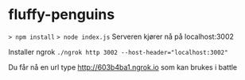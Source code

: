 # fluffy-penguins
`> npm install`
`> node index.js`
Serveren kjører nå på localhost:3002

Installer ngrok
`./ngrok http 3002 --host-header="localhost:3002"`

Du får nå en url type http://603b4ba1.ngrok.io som kan brukes i battle
